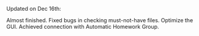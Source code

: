 Updated on Dec 16th:

Almost finished.
Fixed bugs in checking must-not-have files.
Optimize the GUI.
Achieved connection with Automatic Homework Group.
